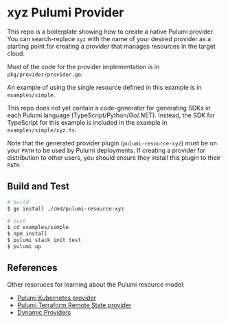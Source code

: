 # xyz Pulumi Provider

This repo is a boilerplate showing how to create a native Pulumi provider.  You can search-replace `xyz` with the name of your desired provider as a starting point for creating a provider that manages resources in the target cloud.

Most of the code for the provider implementation is in `pkg/provider/provider.go`.  

An example of using the single resource defined in this example is in `examples/simple`.

This repo does not yet contain a code-generator for generating SDKs in each Pulumi language (TypeScript/Python/Go/.NET).  Instead, the SDK for TypeScript for this example is included in the example in `examples/simple/xyz.ts`.

Note that the generated provider plugin (`pulumi-resource-xyz`) must be on your `PATH` to be used by Pulumi deployments.  If creating a provider for distribution to other users, you should ensure they install this plugin to their `PATH`.


## Build and Test

```bash
# build
$ go install ./cmd/pulumi-resource-xyz

# test
$ cd examples/simple
$ npm install
$ pulumi stack init test
$ pulumi up
```

## References

Other resoruces for learning about the Pulumi resource model:
* [Pulumi Kubernetes provider](https://github.com/pulumi/pulumi-kubernetes/blob/master/pkg/provider/provider.go)
* [Pulumi Terraform Remote State provider](https://github.com/pulumi/pulumi-terraform/blob/master/pkg/provider/provider.go)
* [Dynamic Providers](https://www.pulumi.com/docs/intro/concepts/programming-model/#dynamicproviders)
